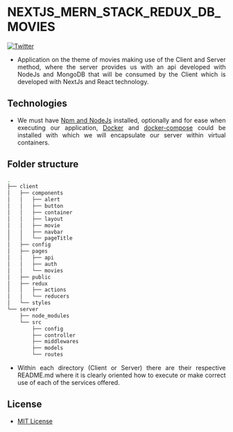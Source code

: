 # NEXTJS_MERN_STACK_REDUX_DB_MOVIES

[![Twitter](https://img.shields.io/twitter/follow/Derian_Cordoba?label=Follow&style=social)](https://twitter.com/Derian_Cordoba)

- <div align="justify">
      Application on the theme of movies making use of the Client and Server method, where the server provides us with an api developed with NodeJs and MongoDB that will be consumed by the Client which is developed with NextJs and React technology.
  </div>

## Technologies

- <div align="justify">
    We must have <a href="https://nodejs.org/es/" target="_blank">Npm and NodeJs</a> installed, optionally and for ease when executing our application, <a href="https://www.docker.com/" target="_blank">Docker</a> and <a href="https://docs.docker.com/compose/install/" target="_blank">docker-compose</a> could be installed with which we will encapsulate our server within virtual containers.
  </div>

## Folder structure

```bash
.
├── client
│   ├── components
│   │   ├── alert
│   │   ├── button
│   │   ├── container
│   │   ├── layout
│   │   ├── movie
│   │   ├── navbar
│   │   └── pageTitle
│   ├── config
│   ├── pages
│   │   ├── api
│   │   ├── auth
│   │   └── movies
│   ├── public
│   ├── redux
│   │   ├── actions
│   │   └── reducers
│   └── styles
└── server
    ├── node_modules
    └── src
        ├── config
        ├── controller
        ├── middlewares
        ├── models
        └── routes
```

- <div align="justify">
      Within each directory (Client or Server) there are their respective README.md where it is clearly oriented how to execute or make correct use of each of the services offered.
  </div>

## License

- [MIT License](https://github.com/DerianCordobaPerez/MERN_STACK_DB_MOVIES/blob/Master/LICENSE)
